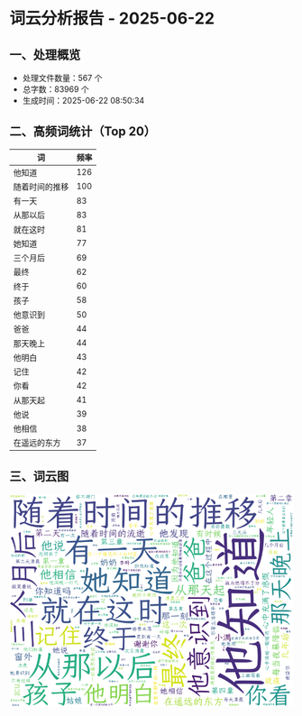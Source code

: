 # 词云分析报告 - 2025-06-22

## 一、处理概览
- 处理文件数量：567 个
- 总字数：83969 个
- 生成时间：2025-06-22 08:50:34

## 二、高频词统计（Top 20）
| 词 | 频率 |
|----|----|
| 他知道 | 126 |
| 随着时间的推移 | 100 |
| 有一天 | 83 |
| 从那以后 | 83 |
| 就在这时 | 81 |
| 她知道 | 77 |
| 三个月后 | 69 |
| 最终 | 62 |
| 终于 | 60 |
| 孩子 | 58 |
| 他意识到 | 50 |
| 爸爸 | 44 |
| 那天晚上 | 44 |
| 他明白 | 43 |
| 记住 | 42 |
| 你看 | 42 |
| 从那天起 | 41 |
| 他说 | 39 |
| 他相信 | 38 |
| 在遥远的东方 | 37 |


## 三、词云图
![词云图](../images/wordcloud_20250622.png)
